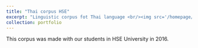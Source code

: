```yaml
---
title: "Thai corpus HSE"
excerpt: "Linguistic corpus fot Thai language <br/><img src='/homepage/images/thai.png'>"
collection: portfolio
---
```


This corpus was made with our students in HSE University in 2016. 
